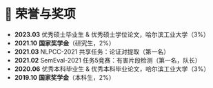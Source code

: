 # 🏅 荣誉与奖项

- **2023.03** 优秀硕士毕业生 & 优秀硕士学位论文，哈尔滨工业大学（3%）
- **2021.10** **国家奖学金**（研究生，2%）
- **2021.03** NLPCC-2021 共享任务：论证对提取（第一名）
- **2021.02** SemEval-2021 任务5竞赛：有害片段检测（第一名，队长）
- **2020.06** 优秀本科毕业生 & 优秀本科毕业论文，哈尔滨工业大学（3%）
- **2019.10** **国家奖学金**（本科生，2%） 